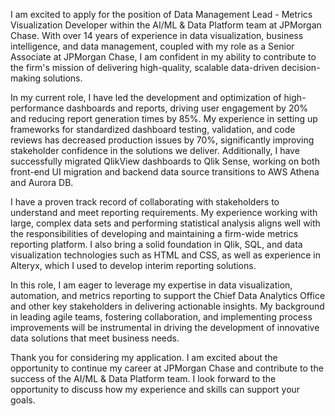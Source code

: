I am excited to apply for the position of Data Management Lead - Metrics Visualization Developer within the AI/ML & Data Platform team at JPMorgan Chase. With over 14 years of experience in data visualization, business intelligence, and data management, coupled with my role as a Senior Associate at JPMorgan Chase, I am confident in my ability to contribute to the firm's mission of delivering high-quality, scalable data-driven decision-making solutions.

In my current role, I have led the development and optimization of high-performance dashboards and reports, driving user engagement by 20% and reducing report generation times by 85%. My experience in setting up frameworks for standardized dashboard testing, validation, and code reviews has decreased production issues by 70%, significantly improving stakeholder confidence in the solutions we deliver. Additionally, I have successfully migrated QlikView dashboards to Qlik Sense, working on both front-end UI migration and backend data source transitions to AWS Athena and Aurora DB.

I have a proven track record of collaborating with stakeholders to understand and meet reporting requirements. My experience working with large, complex data sets and performing statistical analysis aligns well with the responsibilities of developing and maintaining a firm-wide metrics reporting platform. I also bring a solid foundation in Qlik, SQL, and data visualization technologies such as HTML and CSS, as well as experience in Alteryx, which I used to develop interim reporting solutions.

In this role, I am eager to leverage my expertise in data visualization, automation, and metrics reporting to support the Chief Data Analytics Office and other key stakeholders in delivering actionable insights. My background in leading agile teams, fostering collaboration, and implementing process improvements will be instrumental in driving the development of innovative data solutions that meet business needs.

Thank you for considering my application. I am excited about the opportunity to continue my career at JPMorgan Chase and contribute to the success of the AI/ML & Data Platform team. I look forward to the opportunity to discuss how my experience and skills can support your goals.
